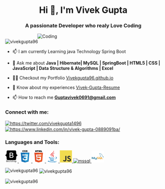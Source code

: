 <!-- ![MasterHead](https://wallpaperaccess.com/full/4711385.jpg) -->
<h1 align="center">Hi 👋, I'm Vivek Gupta</h1>
<h3 align="center">A passionate Developer who realy Love Coding</h3>
<img align="right" alt="Coding" width="400" src="https://cdn.dribbble.com/users/1162077/screenshots/3848914/programmer.gif">

<p align="left"> <img src="https://komarev.com/ghpvc/?username=vivekgupta96&label=Profile%20views&color=0e75b6&style=flat" alt="vivekgupta96" /> </p>

- 📫 I am currently Learning java Technology Spring Boot
- 💬 Ask me about **Java | Hibernate| MySQL | SpringBoot | HTML5 | CSS | JavaScript | Data Structure & Algorithms | Excel**

- 👨‍💻 Checkout my Portfolio [Vivekgupta96.github.io](https://Vivekgupta96.github.io/#)

- 📄 Know about my experiences [Vivek-Gupta-Resume](https://github.com/Vivekgupta96/Vivekgupta96.github.io/blob/main/document/Vivek-Gupta-Resume.pdf)
- 📫 How to reach me **Guptavivek0691@gmail.com**

<h3 align="left">Connect with me:</h3>
<p align="left">
<a href="https://twitter.com/https://twitter.com/vivekgupta1496" target="blank"><img align="center" src="https://raw.githubusercontent.com/rahuldkjain/github-profile-readme-generator/master/src/images/icons/Social/twitter.svg" alt="https://twitter.com/vivekgupta1496" height="30" width="40" /></a>
<a href="https://linkedin.com/in/https://www.linkedin.com/in/vivek-gupta-0889091ba/" target="blank"><img align="center" src="https://raw.githubusercontent.com/rahuldkjain/github-profile-readme-generator/master/src/images/icons/Social/linked-in-alt.svg" alt="https://www.linkedin.com/in/vivek-gupta-0889091ba/" height="30" width="40" /></a>
</p>

<h3 align="left">Languages and Tools:</h3>
<p align="left"> <a href="https://getbootstrap.com" target="_blank" rel="noreferrer"> <img src="https://raw.githubusercontent.com/devicons/devicon/master/icons/bootstrap/bootstrap-plain-wordmark.svg" alt="bootstrap" width="40" height="40"/> </a> <a href="https://www.w3schools.com/css/" target="_blank" rel="noreferrer"> <img src="https://raw.githubusercontent.com/devicons/devicon/master/icons/css3/css3-original-wordmark.svg" alt="css3" width="40" height="40"/> </a> <a href="https://www.w3.org/html/" target="_blank" rel="noreferrer"> <img src="https://raw.githubusercontent.com/devicons/devicon/master/icons/html5/html5-original-wordmark.svg" alt="html5" width="40" height="40"/> </a> <a href="https://www.java.com" target="_blank" rel="noreferrer"> <img src="https://raw.githubusercontent.com/devicons/devicon/master/icons/java/java-original.svg" alt="java" width="40" height="40"/> </a> <a href="https://developer.mozilla.org/en-US/docs/Web/JavaScript" target="_blank" rel="noreferrer"> <img src="https://raw.githubusercontent.com/devicons/devicon/master/icons/javascript/javascript-original.svg" alt="javascript" width="40" height="40"/> </a> <a href="https://www.microsoft.com/en-us/sql-server" target="_blank" rel="noreferrer"> <img src="https://www.svgrepo.com/show/303229/microsoft-sql-server-logo.svg" alt="mssql" width="40" height="40"/> </a> <a href="https://www.mysql.com/" target="_blank" rel="noreferrer"> <img src="https://raw.githubusercontent.com/devicons/devicon/master/icons/mysql/mysql-original-wordmark.svg" alt="mysql" width="40" height="40"/> </a> </p>

<p><img align="left" src="https://github-readme-stats.vercel.app/api/top-langs?username=vivekgupta96&show_icons=true&locale=en&layout=compact" alt="vivekgupta96" />
</p>



<p>&nbsp;<img align="center" src="https://github-readme-stats.vercel.app/api?username=vivekgupta96&show_icons=true&locale=en" alt="vivekgupta96" /></p>

<p><img align="center" src="https://github-readme-streak-stats.herokuapp.com/?user=vivekgupta96&" alt="vivekgupta96" /></p>

